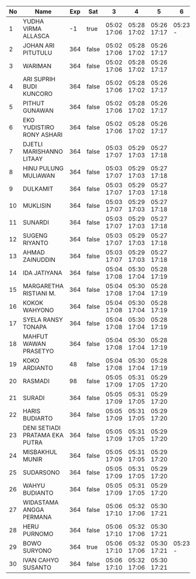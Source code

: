 | No | Name | Exp | Sat | 3 | 4 | 5 | 6 |
|-----|-----|-----|-----|-----|-----|-----|-----|
| 1 | YUDHA VIRMA ALLASCA | -1 | true | 05:02 17:06 | 05:28 17:02 | 05:26 17:17 | 05:23 - |
| 2 | JOHAN ARI PITUTULU | 364 | false | 05:02 17:06 | 05:28 17:02 | 05:26 17:17 |
| 3 | WARIMAN | 364 | false | 05:02 17:06 | 05:28 17:02 | 05:26 17:17 |
| 4 | ARI SUPRIH BUDI KUNCORO | 364 | false | 05:02 17:06 | 05:28 17:02 | 05:26 17:17 |
| 5 | PITHUT GUNAWAN | 364 | false | 05:02 17:06 | 05:28 17:02 | 05:26 17:17 |
| 6 | EKO YUDISTIRO RONY ASHARI | 364 | false | 05:02 17:06 | 05:28 17:02 | 05:26 17:17 |
| 7 | DJETLI MARISHANNO LITAAY | 364 | false | 05:03 17:07 | 05:29 17:03 | 05:27 17:18 |
| 8 | HINU PULUNG MULIAWAN | 364 | false | 05:03 17:07 | 05:29 17:03 | 05:27 17:18 |
| 9 | DULKAMIT | 364 | false | 05:03 17:07 | 05:29 17:03 | 05:27 17:18 |
| 10 | MUKLISIN | 364 | false | 05:03 17:07 | 05:29 17:03 | 05:27 17:18 |
| 11 | SUNARDI | 364 | false | 05:03 17:07 | 05:29 17:03 | 05:27 17:18 |
| 12 | SUGENG RIYANTO | 364 | false | 05:03 17:07 | 05:29 17:03 | 05:27 17:18 |
| 13 | AHMAD ZAINUDDIN | 364 | false | 05:03 17:07 | 05:29 17:03 | 05:27 17:18 |
| 14 | IDA JATIYANA | 364 | false | 05:04 17:08 | 05:30 17:04 | 05:28 17:19 |
| 15 | MARGARETHA RISTIANI M. | 364 | false | 05:04 17:08 | 05:30 17:04 | 05:28 17:19 |
| 16 | KOKOK WAHYONO | 364 | false | 05:04 17:08 | 05:30 17:04 | 05:28 17:19 |
| 17 | SYELA RANSY TONAPA | 364 | false | 05:04 17:08 | 05:30 17:04 | 05:28 17:19 |
| 18 | MAHFUT WAWAN PRASETYO | 364 | false | 05:04 17:08 | 05:30 17:04 | 05:28 17:19 |
| 19 | KOKO ARDIANTO | 48 | false | 05:04 17:08 | 05:30 17:04 | 05:28 17:19 |
| 20 | RASMADI | 98 | false | 05:05 17:09 | 05:31 17:05 | 05:29 17:20 |
| 21 | SURADI | 364 | false | 05:05 17:09 | 05:31 17:05 | 05:29 17:20 |
| 22 | HARIS BUDIARTO | 364 | false | 05:05 17:09 | 05:31 17:05 | 05:29 17:20 |
| 23 | DENI SETIADI PRATAMA EKA PUTRA | 364 | false | 05:05 17:09 | 05:31 17:05 | 05:29 17:20 |
| 24 | MISBAKHUL MUNIR | 364 | false | 05:05 17:09 | 05:31 17:05 | 05:29 17:20 |
| 25 | SUDARSONO | 364 | false | 05:05 17:09 | 05:31 17:05 | 05:29 17:20 |
| 26 | WAHYU BUDIANTO | 364 | false | 05:05 17:09 | 05:31 17:05 | 05:29 17:20 |
| 27 | WIDASTAMA ANGGA PERMANA | 364 | false | 05:06 17:10 | 05:32 17:06 | 05:30 17:21 |
| 28 | HERU PURNOMO | 364 | false | 05:06 17:10 | 05:32 17:06 | 05:30 17:21 |
| 29 | BOWO SURYONO | 364 | true | 05:06 17:10 | 05:32 17:06 | 05:30 17:21 | 05:23 - |
| 30 | IVAN CAHYO SUSANTO | 364 | false | 05:06 17:10 | 05:32 17:06 | 05:30 17:21 |
